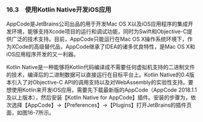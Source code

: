 ### 16.3　使用Kotlin Native开发iOS应用

AppCode是JetBrains公司出品的用于开发Mac OS X以及iOS应用程序的集成开发环境，能够支持Xcode项目的运行和调试功能，同时为Swift和Objective-C提供广泛的技术支持。目前，AppCode只能运行在Mac OS X操作系统环境下，作为XCode的高级替代品，AppCode继承了IDEA的诸多优良特性，是Mac OS X和iOS应用程序开发的又一利器。

Kotlin Native是一种能够将Kotlin代码编译成不需要任何虚拟机支持的二进制文件的技术，编译后的二进制数据可以直接运行在目标平台上。Kotlin Native的0.4版本引入了对Objective-C API的调用支持以及对WebAssembly的实验性支持。要想使用Kotlin来开发iOS应用，需要先下载最新版的AppCode（AppCode 2018.1.1及以上版本），然后安装【Kotlin Native for AppCode】插件。安装的步骤为，依次选择【AppCode】→【Preferences】→【Plugins】打开JetBrains的插件页面，如图16-7所示。

